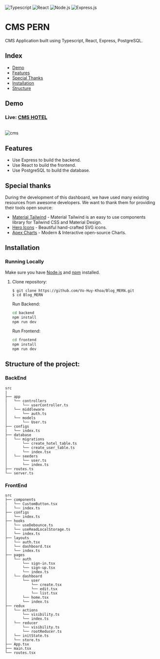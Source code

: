 ![Typescript](https://img.shields.io/badge/-TypeScript-007acc?logo=typescript&logoColor=white&style=for-the-badge)
![React](https://img.shields.io/badge/react-%2320232a.svg?style=for-the-badge&logo=react&logoColor=%2361DAFB)
![Node.js](https://img.shields.io/badge/node.js-339933.svg?style=for-the-badge&logo=Node%2Ejs&logoColor=white)
![Express.js](https://img.shields.io/badge/express.js-%23404d59.svg?style=for-the-badge&logo=express&logoColor=%2361DAFB)

<h1>CMS PERN</h1>
CMS Application built using Typescript, React, Express, PostgreSQL.

## Index

- [Demo](#demo)
- [Features](#features)
- [Special Thanks](#special)
- [Installation](#installation)
- [Structure](#structure)

## Demo

<h3 name="demo">Live: <a href="https://cms-vo-huy-khoa.vercel.app/">CMS HOTEL</a></h3>
<!-- https://ezgif.com/ -->
<br>
<img src="https://s3.amazonaws.com/creativetim_bucket/products/488/original/material-tailwind-react-dashboard.jpg" alt="cms" />
<br>

## Features<a name="features"></a>

- Use Express to build the backend.
- Use React to build the frontend.
- Use PostgreSQL to build the database.

## Special thanks<a name="special"></a>

During the development of this dashboard, we have used many existing resources from awesome developers. We want to thank them for providing their tools open source:

- [Material Tailwind](https://material-tailwind.com/) - Material Tailwind is an easy to use components library for Tailwind CSS and Material Design.
- [Hero Icons](https://heroicons.com/) - Beautiful hand-crafted SVG icons.
- [Apex Charts](https://apexcharts.com/) - Modern & Interactive open-source Charts.

## Installation<a name="installation"></a>

### Running Locally

Make sure you have [Node.js](https://nodejs.org/) and [npm](https://www.npmjs.com/) installed.

1. Clone repository:

   ```
   $ git clone https://github.com/Vo-Huy-Khoa/Blog_MERN.git
   $ cd Blog_MERN
   ```

   Run Backend:

   ```bash
   cd backend
   npm install
   npm run dev
   ```

   Run Frontend:

   ```bash
   cd frontend
   npm install
   npm run dev
   ```

## Structure of the project: <a name='structure'></a>

### BackEnd

```text
src
|
├── app
|   └── controllers
│       └── userController.ts
│   └── middleware
│       └── auth.ts
│   └── models
│       └── User.ts
├── configs
|   └── index.ts
├── database
|   └── migrations
│       └── create_hotel_table.ts
│       └── create_user_table.ts
│       └── index.tsx
│   └── seeders
│       └── user.ts
│       └── index.ts
├── routes.ts
└── server.ts
```

### FrontEnd

```text
src
├── components
|   └── CustomButton.tsx
│   └── index.ts
├── configs
│   └── index.ts
├── hooks
│   └── useDebounce.ts
│   └── useReadLocalStorage.ts
│   └── index.ts
├── layouts
│   └── auth.tsx
│   └── dashboard.tsx
│   └── index.ts
├── pages
│   └── auth
│       └── sign-in.tsx
│       └── sign-up.tsx
│       └── index.ts
│   └── dashboard
│       └── user
│           └── create.tsx
│           └── edit.tsx
│           └── list.tsx
│       └── home.tsx
│       └── index.ts
├── redux
│   └── actions
│       └── visibility.ts
│       └── index.ts
│   └── reducer
│       └── visibility.ts
│       └── rootReducer.ts
│   └── initState.ts
│   └── store.ts
├── App.tsx
├── main.tsx
└── routes.tsx

```
